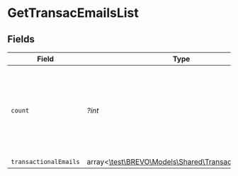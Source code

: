 # GetTransacEmailsList


## Fields

| Field                                                                                              | Type                                                                                               | Required                                                                                           | Description                                                                                        | Example                                                                                            |
| -------------------------------------------------------------------------------------------------- | -------------------------------------------------------------------------------------------------- | -------------------------------------------------------------------------------------------------- | -------------------------------------------------------------------------------------------------- | -------------------------------------------------------------------------------------------------- |
| `count`                                                                                            | *?int*                                                                                             | :heavy_minus_sign:                                                                                 | Total number of transactional emails available on your account according to the passed filter      | 5                                                                                                  |
| `transactionalEmails`                                                                              | array<[\test\BREVO\Models\Shared\TransactionalEmails](../../models/shared/TransactionalEmails.md)> | :heavy_minus_sign:                                                                                 | N/A                                                                                                |                                                                                                    |